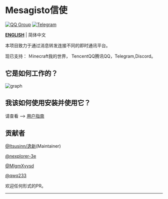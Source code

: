 # Mesagisto信使
[![QQ Group](https://img.shields.io/badge/QQ%20Group-667352043-12B7F5?logo=tencent-qq)](https://jq.qq.com/?_wv=1027&k=6eDIHSYt)
[![Telegram](https://img.shields.io/badge/Telegram-Ｍesagisto-blue.svg?logo=telegram)](https://t.me/mesagisto)

**[ENGLISH](https://github.com/MeowCat-Studio/mesagisto/blob/master/README.en-US.md)** | 简体中文

本项目致力于通过消息转发连接不同的即时通讯平台。

现已支持： Ｍinecraft我的世界， TencentQQ腾讯QQ，Telegram,Discord。

## 它是如何工作的？

![graph](https://raw.fastgit.org/Itsusinn/draw-io/master/message-forwarding/architecture.svg)

## 我该如何使用安装并使用它？

请查看 --> [用户指南](https://github.com/MeowCat-Studio/mesagisto/blob/master/docs/zh-CN/intro.md)

## 贡献者

[@Itsusinn/逸新](https://github.com/Itsusinn)(Maintainer)

[@nexplorer-3e](https://github.com/nexplorer-3e)

[@MlgmXyysd](https://github.com/MlgmXyysd)

[@qwq233](https://github.com/qwq233)

欢迎任何形式的PR。

___

